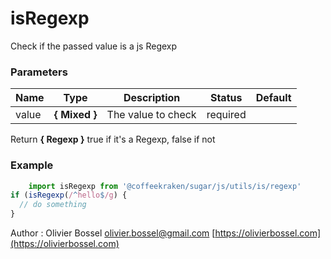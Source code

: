 # isRegexp

Check if the passed value is a js Regexp


### Parameters
Name  |  Type  |  Description  |  Status  |  Default
------------  |  ------------  |  ------------  |  ------------  |  ------------
value  |  **{ Mixed }**  |  The value to check  |  required  |

Return **{ Regexp }** true if it's a Regexp, false if not

### Example
```js
	import isRegexp from '@coffeekraken/sugar/js/utils/is/regexp'
if (isRegexp(/^hello$/g) {
  // do something
}
```
Author : Olivier Bossel [olivier.bossel@gmail.com](mailto:olivier.bossel@gmail.com) [https://olivierbossel.com](https://olivierbossel.com)